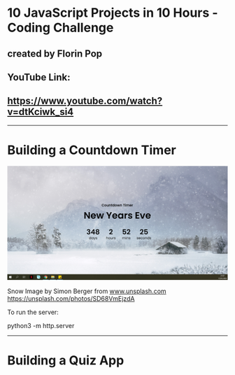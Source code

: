 
# 10 JavaScript Projects in 10 Hours - Coding Challenge
## created by Florin Pop
## YouTube Link: 
https://www.youtube.com/watch?v=dtKciwk_si4
---
---

# Building a Countdown Timer
![](/countdown-timer-screenshot.png)

Snow Image by Simon Berger
from www.unsplash.com
https://unsplash.com/photos/SD68VmEjzdA

To run the server:

python3 -m http.server


---
# Building a Quiz App


